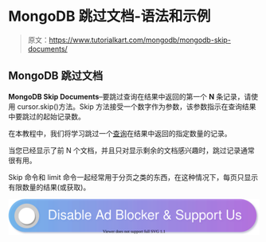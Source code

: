 # MongoDB 跳过文档-语法和示例

> 原文：<https://www.tutorialkart.com/mongodb/mongodb-skip-documents/>

## MongoDB 跳过文档

**MongoDB Skip Documents**–要跳过查询在结果中返回的第一个 **N** 条记录，请使用 cursor.skip()方法。Skip 方法接受一个数字作为参数，该参数指示在查询结果中要跳过的起始记录数。

在本教程中，我们将学习跳过一个[查询](https://www.tutorialkart.com/mongodb/mongodb-query-documents/)在结果中返回的指定数量的记录。

当您已经显示了前 N 个文档，并且只对显示剩余的文档感兴趣时，跳过记录通常很有用。

Skip 命令和 limit 命令一起经常用于分页之类的东西，在这种情况下，每页只显示有限数量的结果(或获取)。

[![](img/925da31b32d6bc3827932f6c8afb11bb.png)](https://www.tutorialkart.com/)